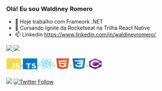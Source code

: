 ### Olá! Eu sou Waldiney Romero

- 🔭 Hoje trabalho com Frameork .NET 
- 🌱 Cursando Ignite da Rocketseat na Trilha React Native
- 📫 Linkedin https://www.linkedin.com/in/waldineyromero/

 <div>
  <a href="https://github.com/mrbol">
  <img height="180em" src="https://github-readme-stats.vercel.app/api?username=mrbol&show_icons=true&theme=dark&include_all_commits=true&count_private=true"/>
  <img height="180em" src="https://github-readme-stats.vercel.app/api/top-langs/?username=mrbol&layout=compact&langs_count=7&theme=dark"/>
</div>
<div style="display: inline_block"><br>
  <img align="center" alt="Rafa-Js" height="30" width="40" src="https://raw.githubusercontent.com/devicons/devicon/master/icons/javascript/javascript-plain.svg">
  <img align="center" alt="Rafa-Ts" height="30" width="40" src="https://raw.githubusercontent.com/devicons/devicon/master/icons/typescript/typescript-plain.svg">
  <img align="center" alt="Rafa-React" height="30" width="40" src="https://raw.githubusercontent.com/devicons/devicon/master/icons/react/react-original.svg">
  <img align="center" alt="Rafa-HTML" height="30" width="40" src="https://raw.githubusercontent.com/devicons/devicon/master/icons/html5/html5-original.svg">
  <img align="center" alt="Rafa-CSS" height="30" width="40" src="https://raw.githubusercontent.com/devicons/devicon/master/icons/css3/css3-original.svg">
  <!--<img align="center" alt="Rafa-Python" height="30" width="40" src="https://raw.githubusercontent.com/devicons/devicon/master/icons/python/python-original.svg">-->
  <img align="center" alt="Rafa-Csharp" height="30" width="40" src="https://raw.githubusercontent.com/devicons/devicon/master/icons/csharp/csharp-original.svg">
  
</div>

###

  
  
<div>
  <a href="https://www.linkedin.com/in/waldineyromero/" target="_blank"><img src="https://img.shields.io/badge/-LinkedIn-%230077B5?style=for-the-badge&logo=linkedin&logoColor=white" target="_blank"></a> 
    <a href="https://twitter.com/wrf_romero" target="_blank"><img alt="Twitter Follow" src="https://img.shields.io/twitter/follow/wrf_romero?style=for-the-badge"></a> 
  <!--<a href="https://www.youtube.com/channel/UCwVrldv638DB0GJ6I95-eog" target="_blank"><img src="https://img.shields.io/badge/YouTube-FF0000?style=for-the-badge&logo=youtube&logoColor=white" target="_blank"></a>
   <a href="https://www.instagram.com/waldiney_romero" target="_blank"><img src="https://img.shields.io/badge/-Instagram-%23E4405F?style=for-the-badge&logo=instagram&logoColor=white" target="_blank"></a>-->
<!--<a href="https://discord.gg/mWfxppJE" target="_blank"><img src="https://img.shields.io/badge/Discord-7289DA?style=for-the-badge&logo=discord&logoColor=white" target="_blank"></a> -->
</div>
  

